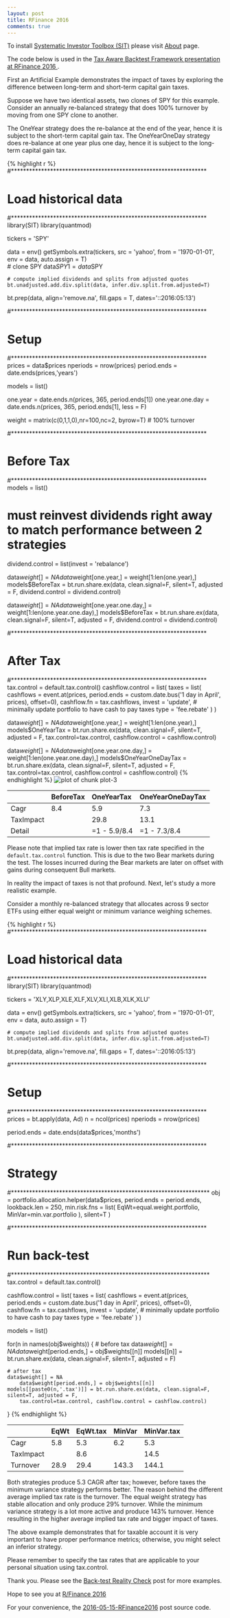```yaml
---
layout: post
title: RFinance 2016
comments: true
---
```

To install [Systematic Investor Toolbox (SIT)](https://github.com/systematicinvestor/SIT) please visit [About](/about) page.




The code below is used in the [Tax Aware Backtest Framework presentation at RFinance 2016 ](http://www.rinfinance.com/agenda/).

First an Artificial Example demonstrates the impact of taxes by exploring the difference between
long-term and short-term capital gain taxes.

Suppose we have two identical assets, two clones of SPY for this example. 
Consider an annually re-balanced strategy that does 100% turnover by moving from one SPY clone to another.

The OneYear strategy does the re-balance at the end of the year, hence it is subject to the short-term capital gain tax.
The OneYearOneDay strategy does re-balance at one year plus one day, hence it is subject to the long-term capital gain tax.



{% highlight r %}
#*****************************************************************
# Load historical data
#*****************************************************************
library(SIT)
library(quantmod)
	
tickers = 'SPY'
	
data = env()
getSymbols.extra(tickers, src = 'yahoo', from = '1970-01-01', env = data, auto.assign = T)	
	# clone SPY
	data$SPY1 = data$SPY
	
	# compute implied dividends and splits from adjusted quotes
	bt.unadjusted.add.div.split(data, infer.div.split.from.adjusted=T)	

bt.prep(data, align='remove.na', fill.gaps = T, dates='::2016:05:13')
	
#*****************************************************************
# Setup
#*****************************************************************
prices = data$prices
	nperiods = nrow(prices)
period.ends = date.ends(prices,'years')
	  
models = list()
	
one.year = date.ends.n(prices, 365, period.ends[1])
one.year.one.day = date.ends.n(prices, 365, period.ends[1], less = F)
	
weight = matrix(c(0,1,1,0),nr=100,nc=2, byrow=T) # 100% turnover
	
#*****************************************************************
# Before Tax
#*****************************************************************
models = list()
	
# must reinvest dividends right away to match performance between 2 strategies
dividend.control = list(invest = 'rebalance')
	
data$weight[] = NA
	data$weight[one.year,] = weight[1:len(one.year),]
models$BeforeTax = bt.run.share.ex(data, clean.signal=F, silent=T, adjusted = F,
	dividend.control = dividend.control)

data$weight[] = NA
	data$weight[one.year.one.day,] = weight[1:len(one.year.one.day),]
models$BeforeTax = bt.run.share.ex(data, clean.signal=F, silent=T, adjusted = F,
	dividend.control = dividend.control)

		
#*****************************************************************
# After Tax
#*****************************************************************	
tax.control = default.tax.control()
cashflow.control = list(
	taxes = list(
		cashflows = event.at(prices, period.ends = custom.date.bus('1 day in April', prices), offset=0),
		cashflow.fn = tax.cashflows,
		invest = 'update', # minimally update portfolio to have cash to pay taxes
		type = 'fee.rebate'
	)
)
	
data$weight[] = NA
	data$weight[one.year,] = weight[1:len(one.year),]
models$OneYearTax = bt.run.share.ex(data, clean.signal=F, silent=T, adjusted = F,
	tax.control=tax.control, cashflow.control = cashflow.control)
	
data$weight[] = NA
	data$weight[one.year.one.day,] = weight[1:len(one.year.one.day),]
models$OneYearOneDayTax = bt.run.share.ex(data, clean.signal=F, silent=T,  adjusted = F,
	tax.control=tax.control, cashflow.control = cashflow.control)
{% endhighlight %}
![plot of chunk plot-3](/public/images/2016-05-15-RFinance2016/plot-3-1.png) 

|          |BeforeTax |OneYearTax   |OneYearOneDayTax |
|:---------|:---------|:------------|:----------------|
|Cagr      | 8.4      | 5.9         | 7.3             |
|TaxImpact |          |29.8         |13.1             |
|Detail    |          |=1 - 5.9/8.4 |=1 - 7.3/8.4     |
    


Please note that implied tax rate is lower then tax rate specified in the `default.tax.control`
function. This is due to the two Bear markets during the test. The losses incurred during the 
Bear markets are later on offset with gains during consequent Bull markets.


In reality the impact of taxes is not that profound. Next, let's study a more realistic example. 

Consider a monthly re-balanced strategy that allocates across 9 sector ETFs using either 
equal weight or minimum variance weighing schemes.



{% highlight r %}
#*****************************************************************
# Load historical data
#*****************************************************************
library(SIT)
library(quantmod)

tickers = 'XLY,XLP,XLE,XLF,XLV,XLI,XLB,XLK,XLU'
		
data = env()
getSymbols.extra(tickers, src = 'yahoo', from = '1970-01-01', env = data, auto.assign = T)	
	
	# compute implied dividends and splits from adjusted quotes
	bt.unadjusted.add.div.split(data, infer.div.split.from.adjusted=T)	
		
bt.prep(data, align='remove.na', fill.gaps = T, dates='::2016:05:13')
	
#*****************************************************************
# Setup
#*****************************************************************
prices = bt.apply(data, Ad)
  n = ncol(prices)
  nperiods = nrow(prices)
	
period.ends = date.ends(data$prices,'months')
	  
#*****************************************************************
# Strategy
#******************************************************************
obj = portfolio.allocation.helper(data$prices, period.ends = period.ends, lookback.len = 250, 
	min.risk.fns = list(
		EqWt=equal.weight.portfolio,
		MinVar=min.var.portfolio
	),
	silent=T
) 		

#*****************************************************************
# Run back-test
#******************************************************************
tax.control = default.tax.control()
	
cashflow.control = list(
	taxes = list(
		cashflows = event.at(prices, period.ends = custom.date.bus('1 day in April', prices), offset=0),
		cashflow.fn = tax.cashflows,
		invest = 'update', # minimally update portfolio to have cash to pay taxes
		type = 'fee.rebate'
	)
)
	
	
models = list()
	
for(n in  names(obj$weights)) {
	# before tax
	data$weight[] = NA
	  data$weight[period.ends,] = obj$weights[[n]]
	models[[n]] = bt.run.share.ex(data, clean.signal=F, silent=T, adjusted = F)
	
	# after tax
	data$weight[] = NA
		data$weight[period.ends,] = obj$weights[[n]]
	models[[paste0(n,'.tax')]] = bt.run.share.ex(data, clean.signal=F, silent=T, adjusted = F,
		tax.control=tax.control, cashflow.control = cashflow.control)
}
{% endhighlight %}

|          |EqWt  |EqWt.tax |MinVar |MinVar.tax |
|:---------|:-----|:--------|:------|:----------|
|Cagr      |  5.8 |  5.3    |  6.2  |  5.3      |
|TaxImpact |      |  8.6    |       | 14.5      |
|Turnover  | 28.9 | 29.4    |143.3  |144.1      |
    


Both strategies produce 5.3 CAGR after tax; however, before taxes the minimum variance strategy
performs better. The reason behind the different average implied tax rate is the turnover.
The equal weight strategy has stable allocation and only produce 29% turnover.
While the minimum variance strategy is a lot more active and produce 143% turnover. 
Hence resulting in the higher average implied tax rate and bigger impact of taxes.

The above example demonstrates that for taxable account it is very important to have
proper performance metrics; otherwise, you might select an inferior strategy.

Please remember to specify the tax rates that are applicable to your personal situation 
using tax.control.

Thank you. Please see the [Back-test Reality Check](/Benchmark-Plus) post for more examples.

Hope to see you at [R/Finance 2016](http://www.rinfinance.com/)

For your convenience, the [2016-05-15-RFinance2016](https://github.com/systematicinvestor/systematicinvestor.github.io/blob/master/rposts/2016-05-15-RFinance2016.r) post source code.

